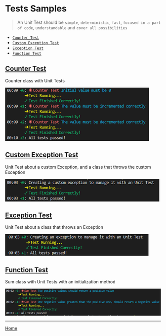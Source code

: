 # Tests Samples
> An Unit Test should be `simple`, `deterministic`, `fast`, `focused in a part of code`, `understandable` and `cover all possibilities`

- [`Counter Test`](#counter_test)
- [`Custom Exception Test`](#custom_exception_test)
- [`Exception Test`](#exception_test)
- [`Function Test`](#function_test)


## <a name="counter_test"></a>[**Counter Test**](tests/class_test/test/counter_test.dart)
Counter class with Unit Tests

![Flutter Test Sample - Counter Test](images/test/class_test.png)


## <a name="custom_exception_test"></a>[**Custom Exception Test**](tests/custom_exception_test/test/custom_exception_test.dart)
Unit Test about a custom Exception, and a class that throws the custom Exception

![Flutter Test Sample - Custom Exception  Test](images/test/custom_exception_test.png)


## <a name="exception_test"></a>[**Exception Test**](tests/exception_test/test/exception_test.dart)
Unit Test about a class that throws an Exception

![Flutter Test Sample - Exception  Test](images/test/exception_test.png)


## <a name="function_test"></a>[**Function Test**](tests/function_test/test/sum_test.dart)
Sum class with Unit Tests with an initialization method

![Flutter Test Sample - Sum Test](images/test/function_test.png)


---
[Home](../README.md)

